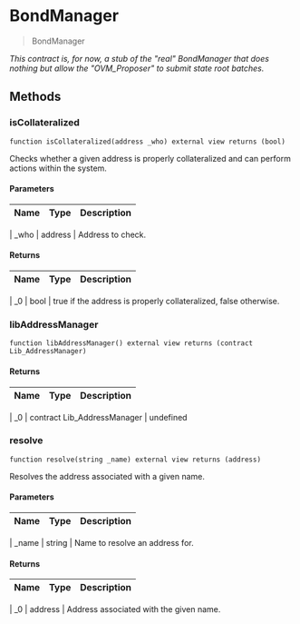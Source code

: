 # BondManager





> BondManager





*This contract is, for now, a stub of the &quot;real&quot; BondManager that does nothing but allow the &quot;OVM_Proposer&quot; to submit state root batches.*



## Methods


### isCollateralized


```solidity
function isCollateralized(address _who) external view returns (bool)

```

Checks whether a given address is properly collateralized and can perform actions within the system.






#### Parameters

| Name | Type | Description |
|---|---|---|

| _who | address | Address to check.





#### Returns

| Name | Type | Description |
|---|---|---|

| _0 | bool | true if the address is properly collateralized, false otherwise.





### libAddressManager


```solidity
function libAddressManager() external view returns (contract Lib_AddressManager)

```










#### Returns

| Name | Type | Description |
|---|---|---|

| _0 | contract Lib_AddressManager | undefined





### resolve


```solidity
function resolve(string _name) external view returns (address)

```

Resolves the address associated with a given name.






#### Parameters

| Name | Type | Description |
|---|---|---|

| _name | string | Name to resolve an address for.





#### Returns

| Name | Type | Description |
|---|---|---|

| _0 | address | Address associated with the given name.











